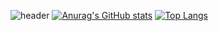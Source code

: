 ![header](https://capsule-render.vercel.app/api?type=waving&color=auto&height=300&section=header&text=naryoung&fontSize=50)
[![Anurag's GitHub stats](https://github-readme-stats.vercel.app/api?username=na-r0)](https://github.com/na-r0/github-readme-stats)
[![Top Langs](https://github-readme-stats.vercel.app/api/top-langs/?username=na-r0&layout=compact)](https://github.com/na-r0/github-readme-stats)
